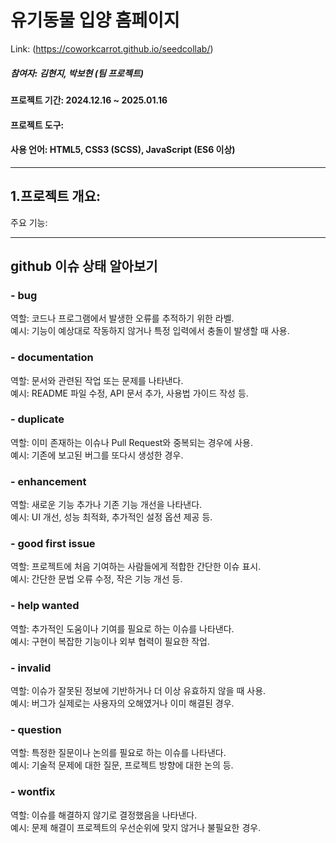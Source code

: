 # 유기동물 입양 홈페이지
Link: (https://coworkcarrot.github.io/seedcollab/)

##### 참여자: 김현지, 박보현 (팀 프로젝트)
  
#### 프로젝트 기간: 2024.12.16 ~ 2025.01.16
  
#### 프로젝트 도구: 
  
#### 사용 언어: HTML5, CSS3 (SCSS), JavaScript (ES6 이상)  
****
  
## 1.프로젝트 개요: 
   
  주요 기능:  

***

## github 이슈 상태 알아보기
### - bug
역할: 코드나 프로그램에서 발생한 오류를 추적하기 위한 라벨.  
예시: 기능이 예상대로 작동하지 않거나 특정 입력에서 충돌이 발생할 때 사용.  

### - documentation
역할: 문서와 관련된 작업 또는 문제를 나타낸다.  
예시: README 파일 수정, API 문서 추가, 사용법 가이드 작성 등.  

### - duplicate
역할: 이미 존재하는 이슈나 Pull Request와 중복되는 경우에 사용.  
예시: 기존에 보고된 버그를 또다시 생성한 경우.  

### - enhancement
역할: 새로운 기능 추가나 기존 기능 개선을 나타낸다.  
예시: UI 개선, 성능 최적화, 추가적인 설정 옵션 제공 등.  

### - good first issue
역할: 프로젝트에 처음 기여하는 사람들에게 적합한 간단한 이슈 표시.  
예시: 간단한 문법 오류 수정, 작은 기능 개선 등.  

### - help wanted
역할: 추가적인 도움이나 기여를 필요로 하는 이슈를 나타낸다.  
예시: 구현이 복잡한 기능이나 외부 협력이 필요한 작업.  

### - invalid
역할: 이슈가 잘못된 정보에 기반하거나 더 이상 유효하지 않을 때 사용.  
예시: 버그가 실제로는 사용자의 오해였거나 이미 해결된 경우.  

### - question
역할: 특정한 질문이나 논의를 필요로 하는 이슈를 나타낸다.  
예시: 기술적 문제에 대한 질문, 프로젝트 방향에 대한 논의 등.  

### - wontfix
역할: 이슈를 해결하지 않기로 결정했음을 나타낸다.  
예시: 문제 해결이 프로젝트의 우선순위에 맞지 않거나 불필요한 경우.  